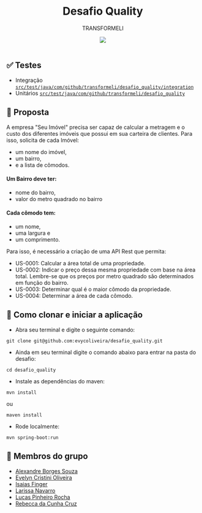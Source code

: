<h1 align=center> Desafio Quality </h1>
<p align=center> TRANSFORMELI </p>
<div align=center>
<img src="https://github.com/rebecccruz/gif/blob/main/giphy.gif" />
</div>
<br>

## ✅ Testes
* Integração [`src/test/java/com/github/transformeli/desafio_quality/integration`](src/test/java/com/github/transformeli/desafio_quality/integration)
* Unitários [`src/test/java/com/github/transformeli/desafio_quality`](src/test/java/com/github/transformeli/desafio_quality)

## 📝 Proposta
A empresa "Seu Imóvel" precisa ser capaz de calcular a metragem e o custo dos
diferentes imóveis que possui em sua carteira de clientes.
Para isso, solicita de cada Imóvel:
- um nome do imóvel,
- um bairro,
- e a lista de cômodos.
#### Um Bairro deve ter:
- nome do bairro,
- valor do metro quadrado no bairro

#### Cada cômodo tem:
- um nome,
- uma largura e
- um comprimento.

Para isso, é necessário a criação de uma API Rest que permita:

* US-0001: Calcular a área total de uma propriedade.
* US-0002: Indicar o preço dessa mesma propriedade com base na área total.
Lembre-se que os preços por metro quadrado são determinados em função do
bairro.
* US-0003: Determinar qual é o maior cômodo da propriedade.
* US-0004: Determinar a área de cada cômodo.

## 🚀 Como clonar e iniciar a aplicação

- Abra seu terminal e digite o seguinte comando:

```
git clone git@github.com:evycoliveira/desafio_quality.git
```

- Ainda em seu terminal digite o comando abaixo para entrar na pasta do desafio:

```
cd desafio_quality
```

- Instale as dependências do maven:

```
mvn install
```

ou
<br>

```
maven install
```

- Rode localmente:

```
mvn spring-boot:run
```

## 👥 Membros do grupo

- <a href="https://github.com/aborgssouzameli">Alexandre Borges Souza</a>
- <a href="https://github.com/evycoliveira">Evelyn Cristini Oliveira</a>
- <a href="https://github.com/isaiasfmeli">Isaias Finger</a>
- <a href="https://github.com/laridevmeli">Larissa Navarro</a>
- <a href="https://github.com/lucaspinheirorocha">Lucas Pinheiro Rocha</a>
- <a href="https://github.com/rebecccruz">Rebecca da Cunha Cruz</a>

